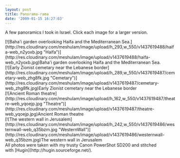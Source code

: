 ```yaml
---
layout: post
title: Panorama-rama
date: '2009-01-15 16:27:03'
---
```



A few panoramics I took in Israel. Click each image for a larger version.

<div class="wp-caption aligncenter" id="attachment_190" style="width: 560px">[![Baha'i garden overlooking Haifa and the Mediterranean Sea.](http://res.cloudinary.com/meshulam/image/upload/h_293,w_550/v1437619488/haifa-web_n2yoxb.jpg "Haifa")](http://res.cloudinary.com/meshulam/image/upload/v1437619488/haifa-web_n2yoxb.jpg)Baha'i garden overlooking Haifa and the Mediterranean Sea.

</div><div class="wp-caption aligncenter" id="attachment_191" style="width: 560px">[![Early Zionist cemetary near the Lebanese border](http://res.cloudinary.com/meshulam/image/upload/h_289,w_550/v1437619487/cemetary-web_zhg8fk.jpg "Cemetary")](http://res.cloudinary.com/meshulam/image/upload/v1437619487/cemetary-web_zhg8fk.jpg)Early Zionist cemetary near the Lebanese border

</div><div class="wp-caption aligncenter" id="attachment_192" style="width: 560px">[![Ancient Roman theatre](http://res.cloudinary.com/meshulam/image/upload/h_162,w_550/v1437619487/theatre-web_yqoejp.jpg "Theatre")](http://res.cloudinary.com/meshulam/image/upload/v1437619487/theatre-web_yqoejp.jpg)Ancient Roman theatre

</div><div class="wp-caption aligncenter" id="attachment_193" style="width: 560px">[![The western wall in Jerusalem](http://res.cloudinary.com/meshulam/image/upload/h_242,w_550/v1437619486/westernwall-web_q35bzm.jpg "WesternWall")](http://res.cloudinary.com/meshulam/image/upload/v1437619486/westernwall-web_q35bzm.jpg)The western wall in Jerusalem

</div>All photos were taken with my trusty Canon PowerShot SD200 and stitched with [Hugin](http://hugin.sourceforge.net/).


